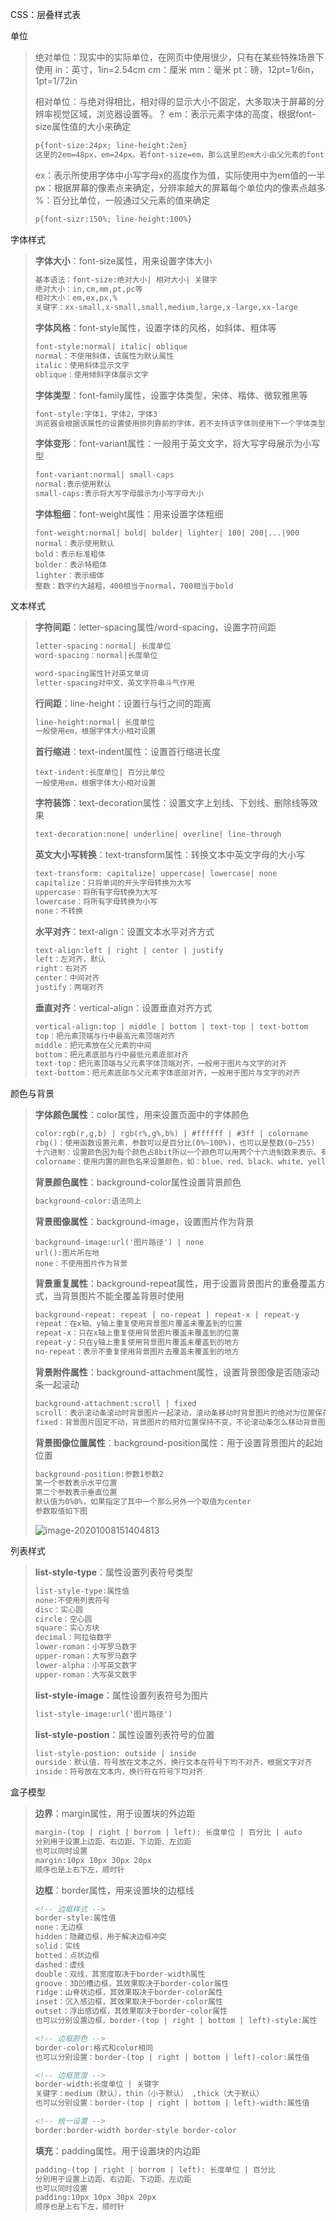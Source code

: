 CSS：层叠样式表

单位

> 绝对单位：现实中的实际单位，在网页中使用很少，只有在某些特殊场景下使用
> in：英寸，1in=2.54cm
> cm：厘米
> mm：毫米
> pt：磅，12pt=1/6in，1pt=1/72in
>
> 相对单位：与绝对得相比，相对得的显示大小不固定，大多取决于屏幕的分辨率视觉区域，浏览器设置等。？
> em：表示元素字体的高度，根据font-size属性值的大小来确定
>
> ```html
> p{font-size:24px; line-height:2em}
> 这里的2em=48px，em=24px。若font-size=em，那么这里的em大小由父元素的font-size来确定
> ```
>
> ex：表示所使用字体中小写字母x的高度作为值，实际使用中为em值的一半
> px：根据屏幕的像素点来确定，分辨率越大的屏幕每个单位内的像素点越多
> %：百分比单位，一般通过父元素的值来确定
>
> ```html
> p{font-sizr:150%; line-height:100%}
> ```
>
> 

字体样式

> **字体大小**：font-size属性，用来设置字体大小
>
> ```html
> 基本语法：font-size:绝对大小| 相对大小| 关键字
> 绝对大小：in,cm,mm,pt,pc等
> 相对大小：em,ex,px,%
> 关键字：xx-small,x-small,small,medium,large,x-large,xx-large
> ```
>
> **字体风格**：font-style属性，设置字体的风格，如斜体、粗体等
>
> ```html
> font-style:normal| italic| oblique
> normal：不使用斜体，该属性为默认属性
> italic：使用斜体显示文字
> oblique：使用倾斜字体展示文字
> ```
>
> **字体类型**：font-family属性，设置字体类型，宋体、楷体、微软雅黑等
>
> ```html
> font-style:字体1，字体2，字体3
> 浏览器会根据该属性的设置使用排列靠前的字体，若不支持该字体则使用下一个字体类型
> ```
>
> **字体变形**：font-variant属性：一般用于英文文字，将大写字母展示为小写型
>
> ```html
> font-variant:normal| small-caps
> normal:表示使用默认
> small-caps:表示将大写字母展示为小写字母大小
> ```
>
> **字体粗细**：font-weight属性：用来设置字体粗细
>
> ```
> font-weight:normal| bold| bolder| lighter| 100| 200|...|900
> normal：表示使用默认
> bold：表示标准粗体
> bolder：表示特粗体
> lighter：表示细体
> 整数：数字约大越粗，400相当于normal，700相当于bold
> ```
>
> 

文本样式

> **字符间距**：letter-spacing属性/word-spacing，设置字符间距
>
> ```html
> letter-spacing：normal| 长度单位
> word-spacing：normal|长度单位
> 
> word-spacing属性针对英文单词
> letter-spacing对中文、英文字符串斗气作用
> ```
>
> **行间距**：line-height：设置行与行之间的距离
>
> ```html
> line-height:normal| 长度单位
> 一般使用em，根据字体大小相对设置
> ```
>
> **首行缩进**：text-indent属性：设置首行缩进长度
>
> ```
> text-indent:长度单位| 百分比单位
> 一般使用em，根据字体大小相对设置
> ```
>
> **字符装饰**：text-decoration属性：设置文字上划线、下划线、删除线等效果
>
> ```html
> text-decoration:none| underline| overline| line-through
> ```
>
> **英文大小写转换**：text-transform属性：转换文本中英文字母的大小写
>
> ```html
> text-transform: capitalize| uppercase| lowercase| none
> capitalize：只将单词的开头字母转换为大写
> uppercase：将所有字母转换为大写
> lowercase：将所有字母转换为小写
> none：不转换
> ```
>
> **水平对齐**：text-align：设置文本水平对齐方式
>
> ```html
> text-align:left | right | center | justify
> left：左对齐，默认
> right：右对齐
> center：中间对齐
> justify：两端对齐
> ```
>
> **垂直对齐**：vertical-align：设置垂直对齐方式
>
> ```html
> vertical-align:top | middle | bottom | text-top | text-bottom
> top：把元素顶端与行中最高元素顶端对齐
> middle：把元素放在父元素的中间
> bottom：把元素底部与行中最低元素底部对齐
> text-top：把元素顶端与父元素字体顶端对齐，一般用于图片与文字的对齐
> text-bottom：把元素底部与父元素字体底部对齐，一般用于图片与文字的对齐
> ```
>
> 

颜色与背景

> **字体颜色属性**：color属性，用来设置页面中的字体颜色
>
> ```html
> color:rgb(r,g,b) | rgb(r%,g%,b%) | #ffffff | #3ff | colorname
> rbg()：使用函数设置元素，参数可以是百分比(0%~100%)，也可以是整数(0~255)
> 十六进制：设置颜色因为每个颜色占8bit所以一个颜色可以用两个十六进制数来表示。有重复时可以简写，如#f
> colorname：使用内置的颜色名来设置颜色，如：blue、red、black、white、yellow、lime、aqua等
> ```
>
> **背景颜色属性**：background-color属性设置背景颜色
>
> ```html
> background-color:语法同上
> ```
>
> **背景图像属性**：background-image，设置图片作为背景
>
> ```
> background-image:url('图片路径') | none
> url():图片所在地
> none：不使用图片作为背景
> ```
>
> **背景重复属性**：background-repeat属性，用于设置背景图片的重叠覆盖方式，当背景图片不能全覆盖背景时使用
>
> ```html
> background-repeat: repeat | no-repeat | repeat-x | repeat-y
> repeat：在x轴、y轴上重复使用背景图片覆盖未覆盖到的位置
> repeat-x：只在x轴上重复使用背景图片覆盖未覆盖到的位置
> repeat-y：只在y轴上重复使用背景图片覆盖未覆盖到的地方
> no-repeat：表示不重复使用背景图片去覆盖未覆盖到的地方
> ```
>
> **背景附件属性**：background-attachment属性，设置背景图像是否随滚动条一起滚动
>
> ```html
> background-attachment:scroll | fixed
> scroll：表示滚动条滚动时背景图片一起滚动，滚动条移动时背景图片的绝对为位置保存不变，滚动条下移时被的图片的开头会随着被遮挡
> fixed：背景图片固定不动，背景图片的相对位置保持不变，不论滚动条怎么移动背景图片一直处于浏览器窗口的那个位置，可以防止背景图片因滚动条下拉而被遮挡
> ```
>
> **背景图像位置属性**：background-position属性：用于设置背景图片的起始位置
>
> ```html
> background-position:参数1参数2
> 第一个参数表示水平位置
> 第二个参数表示垂直位置
> 默认值为0%0%，如果指定了其中一个那么另外一个取值为center
> 参数取值如下图
> ```
>
> ![image-20201008151404813](C:\Users\zhang\AppData\Roaming\Typora\typora-user-images\image-20201008151404813.png)

列表样式

> **list-style-type**：属性设置列表符号类型
>
> ```html
> list-style-type:属性值
> none:不使用列表符号
> disc：实心圆
> circle：空心圆
> square：实心方块
> decimal：阿拉伯数字
> lower-roman：小写罗马数字
> upper-roman：大写罗马数字
> lower-alpha：小写英文数字
> upper-roman：大写英文数字
> ```
>
> **list-style-image**：属性设置列表符号为图片
>
> ```html
> list-style-image:url('图片路径')
> ```
>
> **list-style-postion**：属性设置列表符号的位置
>
> ```html
> list-style-postion: outside | inside
> ourside：默认值，符号放在文本之外，换行文本在符号下均不对齐，根据文字对齐
> inside：符号放在文本内，换行符在符号下均对齐
> ```
>
> 

盒子模型

> **边界**：margin属性，用于设置块的外边距
>
> ```html
> margin-(top | right | borrom | left): 长度单位 | 百分比 | auto
> 分别用于设置上边距、右边距、下边距、左边距
> 也可以同时设置
> margin:10px 10px 30px 20px
> 顺序也是上右下左，顺时针
> ```
>
> **边框**：border属性，用来设置块的边框线
>
> ```html
> <!-- 边框样式 -->
> border-style:属性值
> none：无边框
> hidden：隐藏边框，用于解决边框冲突
> solid：实线
> botted：点状边框
> dashed：虚线
> double：双线，其宽度取决于border-width属性
> groove：3D凹槽边框，其效果取决于border-color属性
> ridge：山脊状边框，其效果取决于border-color属性
> inset：沉入感边框，其效果取决于border-color属性
> outset：浮出感边框，其效果取决于border-color属性
> 也可以分别设置边框，border-(top | right | bottom | left)-style:属性
> 
> <!-- 边框颜色 -->
> border-color:格式和color相同
> 也可以分别设置：border-(top | right | bottom | left)-color:属性值
> 
> <!-- 边框宽度 -->
> border-width:长度单位 | 关键字
> 关键字：medium（默认），thin（小于默认） ,thick（大于默认）
> 也可以分别设置：border-(top | right | bottom | left)-width:属性值
> 
> <!-- 统一设置 -->
> border:border-width border-style border-color
> ```
>
> **填充**：padding属性。用于设置块的内边距
>
> ```html
> padding-(top | right | borrom | left): 长度单位 | 百分比
> 分别用于设置上边距、右边距、下边距、左边距
> 也可以同时设置
> padding:10px 10px 30px 20px
> 顺序也是上右下左，顺时针
> ```
>
> 

